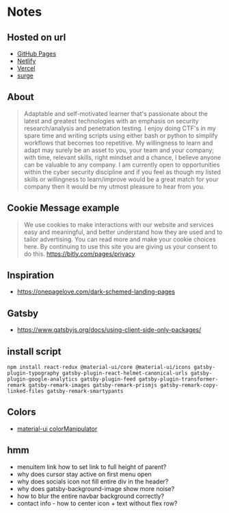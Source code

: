 # Notes

## Hosted on url

* [GitHub Pages](https://mattparksolutions.github.io/mattpark/)
* [Netlify](https://mattpark.netlify.app/)
* [Vercel](https://mattpark.now.sh/)
* [surge](https://mattpark.surge.sh/)

## About
> Adaptable and self-motivated learner that's passionate about the
> latest and greatest technologies with an emphasis on security
> research/analysis and penetration testing.
> I enjoy doing CTF's in my spare time and writing scripts using either
> bash or python to simplify workflows that becomes too repetitive.
> My willingness to learn and adapt may surely be an asset to you, your
> team and your company; with time, relevant skills, right mindset and
> a chance, I believe anyone can be valuable to any company.
> I am currently open to opportunities within the cyber security
> discipline and if you feel as though my listed skills or willingness
> to learn/improve would be a great match for your company then it
> would be my utmost pleasure to hear from you.

## Cookie Message example
> We use cookies to make interactions with our website and services easy and meaningful, and better understand how they are used and to tailor advertising. You can read more and make your cookie choices here. By continuing to use this site you are giving us your consent to do this.
> https://bitly.com/pages/privacy

## Inspiration
* <https://onepagelove.com/dark-schemed-landing-pages>

## Gatsby
* <https://www.gatsbyjs.org/docs/using-client-side-only-packages/>

## install script
    npm install react-redux @material-ui/core @material-ui/icons gatsby-plugin-typography gatsby-plugin-react-helmet-canonical-urls gatsby-plugin-google-analytics gatsby-plugin-feed gatsby-plugin-transformer-remark gatsby-remark-images gatsby-remark-prismjs gatsby-remark-copy-linked-files gatsby-remark-smartypants

## Colors
* [material-ui colorManipulator](https://github.com/mui-org/material-ui/blob/master/packages/material-ui/src/styles/colorManipulator.js)

## hmm
* menuitem link how to set link to full height of parent?
* why does cursor stay active on first menu open
* why does socials icon not fill entire div in the header?
* why does gatsby-background-image show more noise?
* how to blur the entire navbar background correctly?
* contact info - how to center icon + text without flex row?
